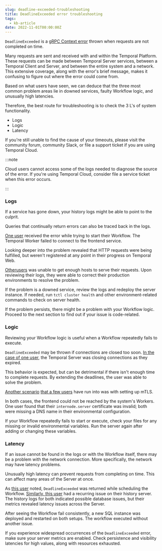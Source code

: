 ```yaml
---
slug: deadline-exceeded-troubleshooting
title: DeadlineExceeded error troubleshooting
tags:
  - kb-article
date: 2022-11-01T00:00:00Z
---
```


`DeadlineExceeded` is a [gRPC Context error](https://grpc.io/docs/what-is-grpc/core-concepts/#deadlines) thrown when requests are not completed on time.

Many requests are sent and received with and within the Temporal Platform.
These requests can be made between Temporal Server services, between a Temporal Client and Server, and between the entire system and a network.
This extensive coverage, along with the error's brief message, makes it confusing to figure out where the error could come from.

Based on what users have seen, we can deduce that the three most common problem areas lie in downed services, faulty Workflow logic, and unusually high latencies.

Therefore, the best route for troubleshooting is to check the 3 L's of system functionality.

- Logs
- Logic
- Latency

If you're still unable to find the cause of your timeouts, please visit the community forum, community Slack, or file a support ticket if you are using Temporal Cloud.

:::note

Cloud users cannot access some of the logs needed to diagnose the source of the error.
If you're using Temporal Cloud, consider file a service ticket when this error occurs.

:::

<!-- TODO: move the note above or delete if not needed -->

### Logs

If a service has gone down, your history logs might be able to point to the culprit.

Queries that continually return errors can also be traced back in the logs.

[One user](https://community.temporal.io/t/context-deadline-exceeded-when-trying-to-start-workflow-v1-7-1/4249) received the error while trying to start their Workflow.
The Temporal Worker failed to connect to the frontend service.

Looking deeper into the problem revealed that HTTP requests were being fulfilled, but weren't registered at any point in their progress on Temporal Web.

[Other](https://community.temporal.io/t/temporal-cluster-always-seems-to-be-out-of-resources-but-always-seems-healthy/4938)[users](https://community.temporal.io/t/solved-context-deadline-exceeded-not-enough-hosts-to-serve-requests-errors/4328) was unable to get enough hosts to serve their requests.
Upon reviewing their logs, they were able to correct their production environments to resolve the problem.

If the problem is a downed service, review the logs and redeploy the server instance.
If needed, run `tctl cluster health` and other environment-related commands to check on server health.

If the problem persists, there might be a problem with your Workflow logic.
Proceed to the next section to find out if your issue is code-related.

### Logic

Reviewing your Workflow logic is useful when a Workflow repeatedly fails to execute.

`DeadlineExceeded` may be thrown if connections are closed too soon.
[In the case of one user](https://community.temporal.io/t/how-to-best-handle-mysterious-context-deadline-exceeded-502-errors/2689/3), the Temporal Server was closing connections as they expired.

This behavior is expected, but can be detrimental if there isn't enough time to complete requests.
By extending the deadlines, the user was able to solve the problem.

[Another scenario](https://community.temporal.io/t/unable-to-execute-workflow-context-deadline-exceeded-after-setting-up-mtls/3124) [that a few users](https://community.temporal.io/t/unable-to-get-temporal-sys-add-search-attributes-workflow-workflow-state-context-deadline-exceeded/4229) have run into was with setting up mTLS.

In both cases, the frontend could not be reached by the system's Workers.
One user found that their `internode.server` certificate was invalid; both were missing a DNS name in their environmental configuration.

If your Workflow repeatedly fails to start or execute, check your files for any missing or invalid environmental variables.
Run the server again after adding or changing these variables.

### Latency

If an issue cannot be found in the logs or with the Workflow itself, there may be a problem with the network connection.
More specifically, the network may have latency problems.

Unusually high latency can prevent requests from completing on time.
This can affect many areas of the Server at once.

As [this user](https://community.temporal.io/t/context-deadline-exceeded-issue/5310) noted, `DeadlineExceeded` was returned while scheduling the Workflow.
[Similarly, this user](https://community.temporal.io/t/history-server-context-deadline-exceed-errors-every-hour/6090/3) had a recurring issue on their history server.
The history logs for both indicated possible database issues, but their metrics revealed latency issues across the Server.

After seeing the Workflow fail consistently, a new SQL instance was deployed and restarted on both setups.
The workflow executed without another issue.

If you experience widespread occurrences of the `DeadlineExceeded` error, make sure your server metrics are enabled.
Check persistence and visibility latencies for high values, along with resources exhausted.

<!--- - Check your configuration files for missing environmental variables.
- Make sure that the frontend and internode certificates are clearly defined.
- Add any missing values before deploying the server again.-->
